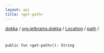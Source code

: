 ```yaml
---
layout: api
title: <get-path>
---
```

[dokka](../../../index.html) / [org.jetbrains.dokka](../../index.html) / [Location](../index.html) / [path](index.html) / [<get-path>](_get-path_.html)


# <get-path>


```
public fun <get-path>(): String
```
